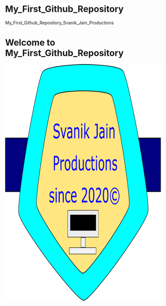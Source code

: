 # My_First_Github_Repository
My_First_Github_Repository_Svanik_Jain_Productions
<h1>Welcome to My_First_Github_Repository</h1>
<img src="Logo.png" width="1024" height="768"/>
